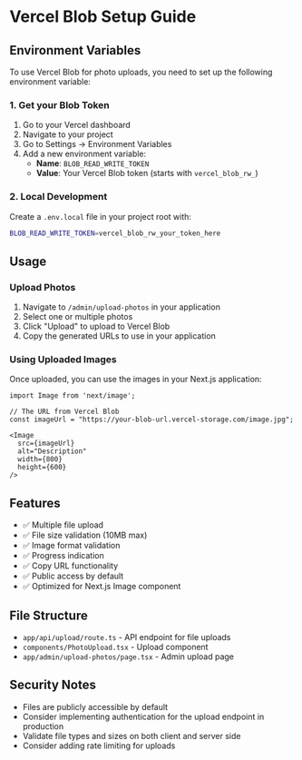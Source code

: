 # Vercel Blob Setup Guide

## Environment Variables

To use Vercel Blob for photo uploads, you need to set up the following environment variable:

### 1. Get your Blob Token

1. Go to your Vercel dashboard
2. Navigate to your project
3. Go to Settings → Environment Variables
4. Add a new environment variable:
   - **Name**: `BLOB_READ_WRITE_TOKEN`
   - **Value**: Your Vercel Blob token (starts with `vercel_blob_rw_`)

### 2. Local Development

Create a `.env.local` file in your project root with:

```bash
BLOB_READ_WRITE_TOKEN=vercel_blob_rw_your_token_here
```

## Usage

### Upload Photos

1. Navigate to `/admin/upload-photos` in your application
2. Select one or multiple photos
3. Click "Upload" to upload to Vercel Blob
4. Copy the generated URLs to use in your application

### Using Uploaded Images

Once uploaded, you can use the images in your Next.js application:

```tsx
import Image from 'next/image';

// The URL from Vercel Blob
const imageUrl = "https://your-blob-url.vercel-storage.com/image.jpg";

<Image
  src={imageUrl}
  alt="Description"
  width={800}
  height={600}
/>
```

## Features

- ✅ Multiple file upload
- ✅ File size validation (10MB max)
- ✅ Image format validation
- ✅ Progress indication
- ✅ Copy URL functionality
- ✅ Public access by default
- ✅ Optimized for Next.js Image component

## File Structure

- `app/api/upload/route.ts` - API endpoint for file uploads
- `components/PhotoUpload.tsx` - Upload component
- `app/admin/upload-photos/page.tsx` - Admin upload page

## Security Notes

- Files are publicly accessible by default
- Consider implementing authentication for the upload endpoint in production
- Validate file types and sizes on both client and server side
- Consider adding rate limiting for uploads
